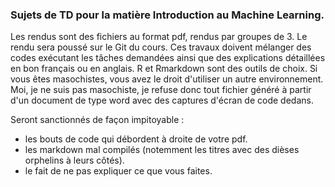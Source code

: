### Sujets de TD pour la matière Introduction au Machine Learning. 

Les rendus sont des fichiers au format pdf, rendus par groupes de 3. Le rendu sera poussé sur le Git du cours. 
Ces travaux doivent mélanger des codes exécutant les tâches demandées ainsi que des explications détaillées en bon français ou en anglais.
R et Rmarkdown sont des outils de choix. Si vous êtes masochistes, vous  avez le droit d'utiliser un autre environnement. 
Moi, je ne suis pas masochiste, je refuse donc tout fichier généré à partir d'un document de type word avec des captures d'écran de code dedans. 

Seront sanctionnés de façon impitoyable : 
- les bouts de code qui débordent à droite de votre pdf.
- les markdown mal compilés (notemment les titres avec des dièses orphelins à leurs côtés). 
- le fait de ne pas expliquer ce que vous faites. 

